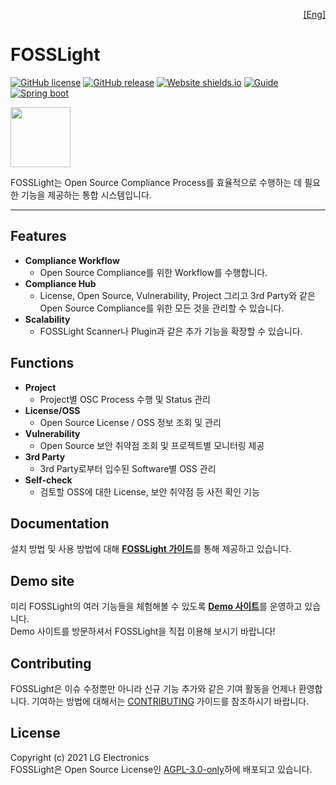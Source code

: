 <!--
Copyright (c) 2021 LG Electronics
SPDX-License-Identifier: AGPL-3.0-only
 -->
<p align='right'>
  <a href="https://github.com/fosslight/fosslight_system/blob/main/README.md">[Eng]</a>
</p>

# FOSSLight

[![GitHub license](https://img.shields.io/github/license/fosslight/fosslight.svg)](https://github.com/fosslight/fosslight/blob/main/LICENSE) [![GitHub release](https://img.shields.io/github/release/fosslight/fosslight.svg)](https://GitHub.com/fosslight/fosslight/releases/) [![Website shields.io](https://img.shields.io/website-up-down-green-red/http/demo.fosslight.org.svg)](http://demo.fosslight.org/) [![Guide](http://img.shields.io/badge/-doc-blue?style=flat-square&logo=github&link=https://fosslight.org/fosslight-guide-en/)](https://fosslight.org/fosslight-guide-en/) [![Spring boot](https://img.shields.io/badge/Spring-6DB33F?style=for-the-badge&logo=spring&logoColor=white)](https://fosslight.org/fosslight-guide-en/features/1_developer.html)

<a href="https://fosslight.org"><img src="https://user-images.githubusercontent.com/50347670/115320108-287aeb80-a1bc-11eb-869b-5ef9431ac3d3.png" width="96"></a>  

FOSSLight는 Open Source Compliance Process를 효율적으로 수행하는 데 필요한 기능을 제공하는 통합 시스템입니다.

---
## Features
- **Compliance Workflow**
  - Open Source Compliance를 위한 Workflow를 수행합니다.
- **Compliance Hub**
  - License, Open Source, Vulnerability, Project 그리고 3rd Party와 같은 Open Source Compliance를 위한 모든 것을 관리할 수 있습니다.
- **Scalability**
  - FOSSLight Scanner나 Plugin과 같은 추가 기능을 확장할 수 있습니다.

## Functions
- **Project**
  - Project별 OSC Process 수행 및 Status 관리
- **License/OSS**
  - Open Source License / OSS 정보 조회 및 관리
- **Vulnerability**
  - Open Source 보안 취약점 조회 및 프로젝트별 모니터링 제공
- **3rd Party**
  - 3rd Party로부터 입수된 Software별 OSS 관리
- **Self-check**
  - 검토할 OSS에 대한 License, 보안 취약점 등 사전 확인 기능

## Documentation
설치 방법 및 사용 방법에 대해 [**FOSSLight 가이드**](https://fosslight.org/fosslight-guide/)를 통해 제공하고 있습니다.

## Demo site
미리 FOSSLight의 여러 기능들을 체험해볼 수 있도록 [**Demo 사이트**](https://demo.fosslight.org/)를 운영하고 있습니다.  
Demo 사이트를 방문하셔서 FOSSLight을 직접 이용해 보시기 바랍니다!

## Contributing
FOSSLight은 이슈 수정뿐만 아니라 신규 기능 추가와 같은 기여 활동을 언제나 환영합니다. 기여하는 방법에 대해서는 [CONTRIBUTING](CONTRIBUTING.md) 가이드를 참조하시기 바랍니다.

## License
Copyright (c) 2021 LG Electronics  
FOSSLight은 Open Source License인 [AGPL-3.0-only](LICENSE)하에 배포되고 있습니다.
